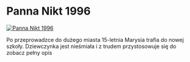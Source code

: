 Panna Nikt 1996 
=============
[![Panna Nikt 1996 ](http://vidos.pl/images/player.gif)](http://vidos.pl/panna-nikt-1996)

 Po przeprowadzce do dużego miasta 15-letnia Marysia trafia do nowej szkoły. Dziewczynka jest nieśmiała i z trudem przystosowuje się do zobacz pełny opis
